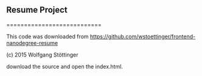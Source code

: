 ## Resume Project
===========================

This code was downloaded from https://github.com/wstoettinger/frontend-nanodegree-resume

(c) 2015 Wolfgang Stöttinger

download the source and open the index.html.
